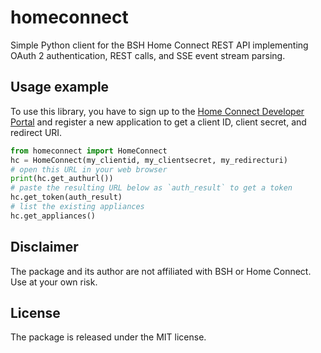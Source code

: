 # homeconnect

Simple Python client for the BSH Home Connect REST API implementing OAuth 2 authentication, REST calls, and SSE event stream parsing.

## Usage example

To use this library, you have to sign up to the [Home Connect Developer Portal](https://developer.home-connect.com/) and register a new application
to get a client ID, client secret, and redirect URI.

```python
from homeconnect import HomeConnect
hc = HomeConnect(my_clientid, my_clientsecret, my_redirecturi)
# open this URL in your web browser
print(hc.get_authurl())
# paste the resulting URL below as `auth_result` to get a token
hc.get_token(auth_result)
# list the existing appliances
hc.get_appliances()
```

## Disclaimer

The package and its author are not affiliated with BSH or Home Connect. Use at your own risk.

## License

The package is released under the MIT license.
